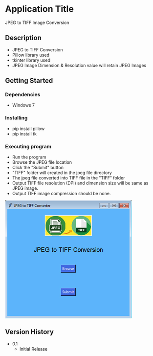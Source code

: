 # Application Title

JPEG to TIFF Image Conversion

## Description

* JPEG to TIFF Conversion
* Pillow library used
* tkinter library used
* JPEG Image Dimension & Resolution value will retain JPEG Images

## Getting Started

### Dependencies

* Windows 7

### Installing

* pip install pillow
* pip install tk

### Executing program

* Run the program
* Browse the JPEG file location 
* Click the "Submit" button
* "TIFF" folder will created in the jpeg file directory
* The jpeg file converted into TIFF file in the "TIFF" folder
* Output TIFF file resolution (DPI) and dimension size will be same as JPEG image.
* Output TIFF image compression should be none.
<p><img src="https://github.com/Rajasekaran85/JPEG-to-TIFF-Conversion/blob/main/img.jpg"/></p>


## Version History

* 0.1
    * Initial Release
